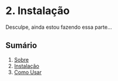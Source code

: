 # 2. Instalação

Desculpe, ainda estou fazendo essa parte...

## Sumário

1. [Sobre](01-About.md)
2. [Instalação](02-Installation.md)
3. [Como Usar](03-Usage.md)
